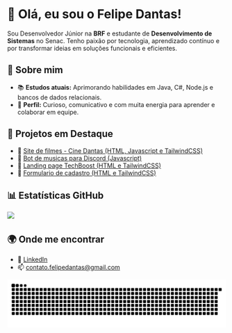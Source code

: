 # 👋 Olá, eu sou o Felipe Dantas!

Sou Desenvolvedor Júnior na **BRF** e estudante de **Desenvolvimento de Sistemas** no Senac. Tenho paixão por tecnologia, aprendizado contínuo e por transformar ideias em soluções funcionais e eficientes.

## 🚀 Sobre mim

- 📚 **Estudos atuais:** Aprimorando habilidades em Java, C#, Node.js e bancos de dados relacionais.
- 🎯 **Perfil:** Curioso, comunicativo e com muita energia para aprender e colaborar em equipe.

## 💼 Projetos em Destaque

- 🔗 [Site de filmes - Cine Dantas (HTML, Javascript e TailwindCSS)](https://github.com/Dvntzz/site-filmes)
- 🔗 [Bot de musicas para Discord (Javascript)](https://github.com/Dvntzz/DiscordBot)
- 🔗 [Landing page TechBoost (HTML e TailwindCSS)](https://github.com/Dvntzz/techboost-landing)
- 🔗 [Formulario de cadastro (HTML e TailwindCSS)](https://github.com/Dvntzz/form-cadastro)

## 📊 Estatísticas GitHub

<div>
  <a href="https://github.com/Dvntzz">
    <img height="160em" src="https://github-readme-stats.vercel.app/api/top-langs/?username=Dvntzz&layout=compact&langs_count=7&theme=tokyonight"/>
  </a>
</div>

## 🌍 Onde me encontrar

- 💼 [LinkedIn](https://www.linkedin.com/in/contatofelipedantas/)
- 📫 contato.felipedantas@gmail.com

![Snake animation](https://github.com/Dvntzz/Dvntzz/blob/output/github-contribution-grid-snake.svg)
